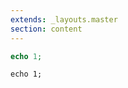 ```yaml
---
extends: _layouts.master
section: content
---
```


```php
echo 1;
```

```php:dark:theme1::light:theme2
echo 1;
```